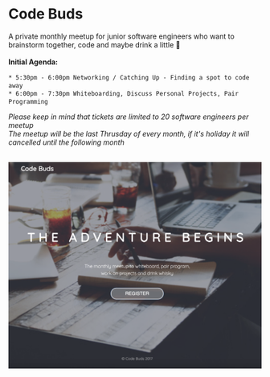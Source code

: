 # Code Buds
A private monthly meetup for junior software engineers who want to brainstorm together, code and maybe drink a little :beer: 
<br>
<br>
**Initial Agenda:**
<br>
```
* 5:30pm - 6:00pm Networking / Catching Up - Finding a spot to code away
* 6:00pm - 7:30pm Whiteboarding, Discuss Personal Projects, Pair Programming 
```

*Please keep in mind that tickets are limited to 20 software engineers per meetup* 
<br>
*The meetup will be the last Thrusday of every month, if it's holiday it will cancelled until the following month*
<br>
<br>


<img src = "codebuds.jpg">

